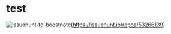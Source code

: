 # test

![issuehunt-to-boostnote](https://issuehunt.io/static/embed/issuehunt-button-v1.svg)(https://issuehunt.io/repos/53266139)
